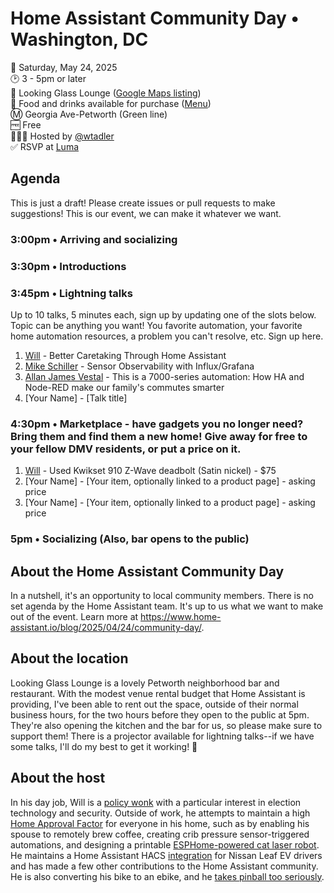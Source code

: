 # Home Assistant Community Day • Washington, DC

📅 Saturday, May 24, 2025  
🕑 3 - 5pm or later  
📍 Looking Glass Lounge ([Google Maps listing](https://maps.app.goo.gl/C9FTbXAmyTNDp57k8))  
🌮 Food and drinks available for purchase ([Menu](https://www.lookingglasslounge.com/menu))  
Ⓜ️ Georgia Ave-Petworth (Green line)  
🆓 Free  
🙋🏻‍♂️ Hosted by [@wtadler](https://github.com/wtadler)  
✅ RSVP at [Luma](https://lu.ma/85yv22d1)

## Agenda

This is just a draft! Please create issues or pull requests to make suggestions! This is our event, we can make it whatever we want.

### 3:00pm • Arriving and socializing  
### 3:30pm • Introductions  
### 3:45pm • Lightning talks
Up to 10 talks, 5 minutes each, sign up by updating one of the slots below. Topic can be anything you want! You favorite automation, your favorite home automation resources, a problem you can't resolve, etc. Sign up here.
1. [Will](https://github.com/wtadler) - Better Caretaking Through Home Assistant
1. [Mike Schiller](https://github.com/ludditus-RPI) - Sensor Observability with Influx/Grafana
1. [Allan James Vestal](https://github.com/allanjamesvestal) - This is a 7000-series automation: How HA and Node-RED make our family's commutes smarter
1. [Your Name] - [Talk title]

### 4:30pm • Marketplace - have gadgets you no longer need? Bring them and find them a new home! Give away for free to your fellow DMV residents, or put a price on it.  
1. [Will](https://github.com/wtadler) - Used Kwikset 910 Z-Wave deadbolt (Satin nickel) - $75
1. [Your Name] - [Your item, optionally linked to a product page] - asking price
1. [Your Name] - [Your item, optionally linked to a product page] - asking price

### 5pm • Socializing (Also, bar opens to the public) 


## About the Home Assistant Community Day

In a nutshell, it's an opportunity to local community members. There is no set agenda by the Home Assistant team. It's up to us what we want to make out of the event.
Learn more at https://www.home-assistant.io/blog/2025/04/24/community-day/.

## About the location

Looking Glass Lounge is a lovely Petworth neighborhood bar and restaurant. With the modest venue rental budget that Home Assistant is providing, I've been able to rent out the space, outside of their normal business hours, for the two hours before they open to the public at 5pm. They're also opening the kitchen and the bar for us, so please make sure to support them! There is a projector available for lightning talks--if we have some talks, I'll do my best to get it working! 🤞

## About the host

In his day job, Will is a [policy wonk](https://www.linkedin.com/in/wtadler/) with a particular interest in election technology and security. Outside of work, he attempts to maintain a high [Home Approval Factor](https://www.home-assistant.io/blog/2025/05/09/roadmap-2025h1/#the-smart-home-administrator-as-an-inventor) for everyone in his home, such as by enabling his spouse to remotely brew coffee, creating crib pressure sensor-triggered automations, and designing a printable [ESPHome-powered cat laser robot](https://www.thingiverse.com/thing:6863123). He maintains a Home Assistant HACS [integration](https://github.com/jesserockz/ha-leafspy/) for Nissan Leaf EV drivers and has made a few other contributions to the Home Assistant community. He is also converting his bike to an ebike, and he [takes pinball too seriously](https://www.ifpapinball.com/players/view.php?p=92682).

